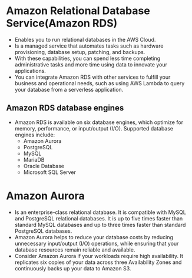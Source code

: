# Amazon Relational Database Service(Amazon RDS)
- Enables you to run relational databases in the AWS Cloud.
- Is a managed service that automates tasks such as hardware provisioning, database setup, patching, and backups. 
- With these capabilities, you can spend less time completing administrative tasks and more time using data to innovate your applications. 
- You can integrate Amazon RDS with other services to fulfill your business and operational needs, such as using AWS Lambda to query your database from a serverless application.

## Amazon RDS database engines
- Amazon RDS is available on six database engines, which optimize for memory, performance, or input/output (I/O). Supported database engines include:
	- Amazon Aurora
	- PostgreSQL
	- MySQL
	- MariaDB
	- Oracle Database
	- Microsoft SQL Server

# Amazon Aurora
- Is an enterprise-class relational database. It is compatible with MySQL and PostgreSQL relational databases. It is up to five times faster than standard MySQL databases and up to three times faster than standard PostgreSQL databases.
- Amazon Aurora helps to reduce your database costs by reducing unnecessary input/output (I/O) operations, while ensuring that your database resources remain reliable and available.
- Consider Amazon Aurora if your workloads require high availability. It replicates six copies of your data across three Availability Zones and continuously backs up your data to Amazon S3.
